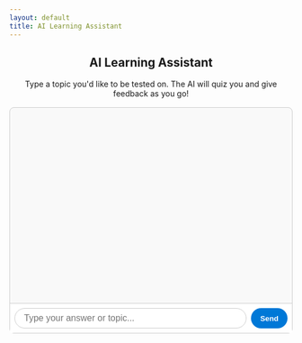 ```yaml
---
layout: default
title: AI Learning Assistant
---
```


<style>
  /* Chat container */
  #chat-container {
    max-width: 600px;
    margin: 1rem auto;
    border: 1px solid #ccc;
    border-radius: 8px;
    display: flex;
    flex-direction: column;
    height: 400px;
    background: #f9f9f9;
  }

  /* Scrollable chat box */
  #chat-box {
    flex: 1;
    padding: 1rem;
    overflow-y: auto;
    font-family: "Segoe UI", Tahoma, Geneva, Verdana, sans-serif;
  }

  /* Message bubbles */
  .message {
    max-width: 70%;
    margin-bottom: 0.75rem;
    padding: 0.5rem 1rem;
    border-radius: 20px;
    line-height: 1.3;
    word-wrap: break-word;
  }

  /* User messages (right aligned) */
  .message.user {
    background-color: #0078d7;
    color: white;
    align-self: flex-end;
    border-bottom-right-radius: 4px;
  }

  /* AI messages (left aligned) */
  .message.ai {
    background-color: #e1e1e1;
    color: #333;
    align-self: flex-start;
    border-bottom-left-radius: 4px;
  }

  /* Input area */
  #input-area {
    display: flex;
    border-top: 1px solid #ccc;
    padding: 0.5rem;
    background: white;
  }

  #user-input {
    flex: 1;
    font-size: 1rem;
    padding: 0.5rem 1rem;
    border: 1px solid #ccc;
    border-radius: 20px;
    outline: none;
  }

  #send-btn {
    margin-left: 0.5rem;
    background-color: #0078d7;
    color: white;
    border: none;
    border-radius: 20px;
    padding: 0 1rem;
    cursor: pointer;
    font-weight: 600;
  }

  #send-btn:hover {
    background-color: #005ea2;
  }
</style>

<h2 style="text-align:center;">AI Learning Assistant</h2>
<p style="text-align:center;">Type a topic you'd like to be tested on. The AI will quiz you and give feedback as you go!</p>

<div id="chat-container">
  <div id="chat-box"></div>

  <div id="input-area">
    <input type="text" id="user-input" placeholder="Type your answer or topic..." autocomplete="off" />
    <button id="send-btn">Send</button>
  </div>
</div>

<script>
  const chatBox = document.getElementById("chat-box");
  const userInput = document.getElementById("user-input");
  const sendBtn = document.getElementById("send-btn");

  const conversation = [
    {
      role: "system",
      content: `You are a friendly quiz master. 
When the user gives you a topic, ask a deep quiz question about that topic. 
After each user answer, give feedback (correct or not), explain briefly, then ask the next question. 
Be as if you are the ai bot in coursera.`
    }
  ];

  let started = false;

  sendBtn.addEventListener("click", sendMessage);
  userInput.addEventListener("keydown", e => {
    if (e.key === "Enter") sendMessage();
  });

  function addMessage(text, sender) {
    const msgDiv = document.createElement("div");
    msgDiv.classList.add("message");
    msgDiv.classList.add(sender === "user" ? "user" : "ai");
    msgDiv.textContent = text;
    chatBox.appendChild(msgDiv);
    chatBox.scrollTop = chatBox.scrollHeight;
  }

 async function sendMessage() {
  const text = userInput.value.trim();
  if (!text) return;

  addMessage(text, "user");
  userInput.value = "";

  if (!started) {
    conversation.push({ role: "user", content: text });
    started = true;
  } else {
    conversation.push({ role: "user", content: text });
  }

  try {
    const res = await fetch("https://eorl4uarw983g5y.m.pipedream.net", {
      method: "POST",
      headers: { "Content-Type": "application/json" },
      body: JSON.stringify({
        // CHANGE THIS LINE:
        model: "gemini-pro", // <--- NOW USING GEMINI
        messages: conversation
      })
    });

    const data = await res.json();
    const aiReply = data.response || "Sorry, I didn't get that.";

    conversation.push({ role: "assistant", content: aiReply });
    addMessage(aiReply, "ai");
  } catch (error) {
    // This catch block on the client side will only catch network errors,
    // not HTTP errors like 400.
    // We still need the server-side Pipedream logs to see the actual 400 error message.
    addMessage("⚠️ Error connecting to AI service. Check console for details.", "ai");
    console.error("Fetch error from GitHub Pages:", error);
  }
}
</script>
